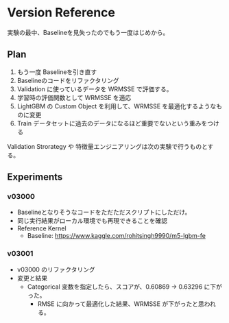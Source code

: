 # Version Reference

実験の最中、Baselineを見失ったのでもう一度はじめから。 


## Plan
1. もう一度 Baselineを引き直す
2. Baselineのコードをリファクタリング
3. Validation に使っているデータを WRMSSE で評価する。
4. 学習時の評価関数として WRMSSE を適応
5. LightGBM の Custom Object を利用して、WRMSSE を最適化するようなものに変更
6. Train データセットに過去のデータになるほど重要でないという重みをつける


Validation Strorategy や 特徴量エンジニアリングは次の実験で行うものとする。


## Experiments

### v03000
- Baselineとなりそうなコードをただただスクリプトにしただけ。
- 同じ実行結果がローカル環境でも再現できることを確認
- Reference Kernel
  - Baseline: https://www.kaggle.com/rohitsingh9990/m5-lgbm-fe


### v03001
- v03000 のリファクタリング
- 変更と結果
  - Categorical 変数を指定したら、スコアが、0.60869 -> 0.63296 に下がった。
    - RMSE に向かって最適化した結果、WRMSSE が下がったと思われる。
